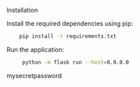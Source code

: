 Installation

Install the required dependencies using pip:
```bash
    pip install -r requirements.txt
```
  

Run the application:
```bash
     python -m flask run --host=0.0.0.0 
```

mysecretpassword
